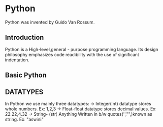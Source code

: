
# Python

Python was invented by Guido Van Rossum.



## Introduction
  Python is a High-level,general - purpose programming language.
  Its design philosophy emphasizes code readibility with the use of significant indentation.
## Basic Python

## DATATYPES
In Python we use mainly three datatypes:
-> Integer(int) datatype stores whole numbers.
Ex: 1,2,3
-> Float-float datatype stores decimal values.
Ex: 22.22,4.32
-> String- (str) Anything Written in b/w quotes('',"",)known as string.
Ex: "aswini" 


